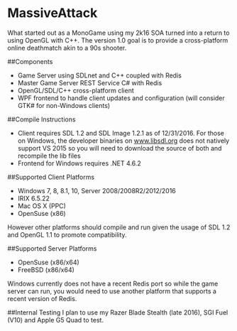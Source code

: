 # MassiveAttack

What started out as a MonoGame using my 2k16 SOA turned into a return to using OpenGL with C++.  The version 1.0 goal is to provide a cross-platform online deathmatch akin to a 90s shooter.

##Components
- Game Server using SDLnet and C++ coupled with Redis
- Master Game Server REST Service C# with Redis
- OpenGL/SDL/C++ cross-platform client
- WPF frontend to handle client updates and configuration (will consider GTK# for non-Windows clients)

##Compile Instructions
- Client requires SDL 1.2 and SDL Image 1.2.1 as of 12/31/2016. For those on Windows, the developer binaries on www.libsdl.org does not natively support VS 2015 so you will need to download the source of both and recompile the lib files
- Frontend for Windows requires .NET 4.6.2

##Supported Client Platforms
- Windows 7, 8, 8.1, 10, Server 2008/2008R2/2012/2016
- IRIX 6.5.22
- Mac OS X (PPC)
- OpenSuse (x86)

However other platforms should compile and run given the usage of SDL 1.2 and OpenGL 1.1 to promote compatibility.

##Supported Server Platforms
- OpenSuse (x86/x64)
- FreeBSD (x86/x64)

Windows currently does not have a recent Redis port so while the game server can run, you would need to use another platform that supports a recent version of Redis.

##Internal Testing
I plan to use my Razer Blade Stealth (late 2016), SGI Fuel (V10) and Apple G5 Quad to test.
